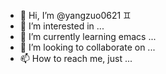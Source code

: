 - 👋 Hi, I’m @yangzuo0621 :gemini:
- 👀 I’m interested in ...
- 🌱 I’m currently learning emacs ...
- 💞️ I’m looking to collaborate on ...
- 📫 How to reach me, just ...
<!---
yangzuo0621/yangzuo0621 is a ✨ special ✨ repository because its `README.md` (this file) appears on your GitHub profile.
You can click the Preview link to take a look at your changes.
--->
